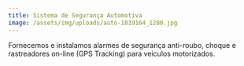 ```yaml
---
title: Sistema de Segurança Automotiva
image: /assets/img/uploads/auto-1819164_1280.jpg
---
```

Fornecemos e instalamos alarmes de segurança anti-roubo, choque e rastreadores on-line (GPS Tracking) para veiculos motorizados.
